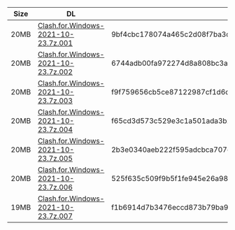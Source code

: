 |    Size   |     DL  | sha512sum |
|  ---  |  ---  |  ---  |
| 20MB | [Clash.for.Windows-2021-10-23.7z.001](https://cdn.jsdelivr.net/gh/appleians/cfw_intel@main/Clash.for.Windows-2021-10-23.7z.001) | 9bf4cbc178074a465c2d08f7ba3ddeed5d309217a81e74efcc01933a9d76b00ae441069db728a9088960ce60a03d0ff8379b572f8de745452bb447fa5f4f663d |
| 20MB | [Clash.for.Windows-2021-10-23.7z.002](https://cdn.jsdelivr.net/gh/appleians/cfw_intel@main/Clash.for.Windows-2021-10-23.7z.002) | 6744adb00fa972274d8a808bc3aee0540ef1fd45fb6944e16898f1f4d60c7449677cf2f2b3387c8bd1d760c0179ed92c35996d0d2360f718e87e34ea809c0ab9 |
| 20MB | [Clash.for.Windows-2021-10-23.7z.003](https://cdn.jsdelivr.net/gh/appleians/cfw_intel@main/Clash.for.Windows-2021-10-23.7z.003) | f9f759656cb5ce87122987cf1d6c0432a379e81ebfb74a25c10d3289493ef7499b95aeeace80426f81fe174ff01c23a34fbc066254c6ea7bee7e80f2b8e60a5c |
| 20MB | [Clash.for.Windows-2021-10-23.7z.004](https://cdn.jsdelivr.net/gh/appleians/cfw_intel@main/Clash.for.Windows-2021-10-23.7z.004) | f65cd3d573c529e3c1a501ada3b2f335cc7fa51a3d56617a41b749418c83adc83f7d84054b773d9e915f4eafc8a43d0e32dcc4d91511a187efa6476247b5690b |
| 20MB | [Clash.for.Windows-2021-10-23.7z.005](https://cdn.jsdelivr.net/gh/appleians/cfw_intel@main/Clash.for.Windows-2021-10-23.7z.005) | 2b3e0340aeb222f595adcbca707c03db3167111f0b303464555e507a6193c58ed1b32d115264b32972b61bad5eddd98951ccd28f97ba5ab43a455365235fd540 |
| 20MB | [Clash.for.Windows-2021-10-23.7z.006](https://cdn.jsdelivr.net/gh/appleians/cfw_intel@main/Clash.for.Windows-2021-10-23.7z.006) | 525f635c509f9b5f1fe945e26a9849d0edaffdb6d9b6041ed04fc2b4362fdf546d323102194f61028011ad5791e5f4c3cbfceea5bf7df909b5701c13e840229e |
| 19MB | [Clash.for.Windows-2021-10-23.7z.007](https://cdn.jsdelivr.net/gh/appleians/cfw_intel@main/Clash.for.Windows-2021-10-23.7z.007) | f1b6914d7b3476eccd873b79ba930e4722073f75445deaabbe0da0cfa01309c6a793f4267907fe85e71d75fe116095989c6b6d9a4eaa09f22f0a0628eec0ebdf |
